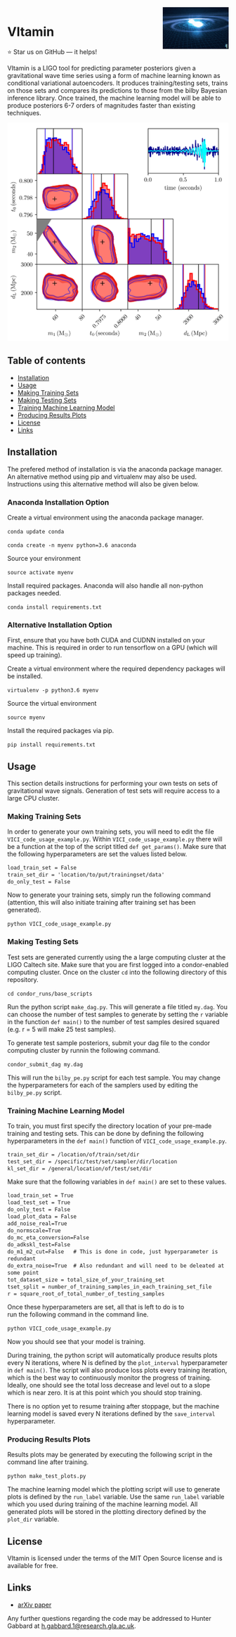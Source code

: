 <a href="https://arxiv.org/abs/1909.06296">
    <img src="BNS_merger.gif" alt="VItamin_logo" title="VItamin" align="right" height="95" width="150" />
</a>

# VItamin
:star: Star us on GitHub — it helps!

VItamin is a LIGO tool for predicting parameter 
posteriors given a gravitational wave time series 
using a form of machine learning known as conditional 
variational autoencoders. 
It produces training/testing sets, trains on those 
sets and compares its predictions to those 
from the bilby Bayesian inference library. Once trained, 
the machine learning model will be able to produce 
posteriors 6-7 orders of magnitudes faster than existing 
techniques.

<a href="https://arxiv.org/abs/1909.06296">
    <img src="corner_testcase0.png" alt="money_plot" title="main_result" height=""/>
</a>

## Table of contents
- [Installation](#installation)
- [Usage](#usage)
- [Making Training Sets](#making-training-sets)
- [Making Testing Sets](#making-testing-sets)
- [Training Machine Learning Model](#training-machine-learning-model)
- [Producing Results Plots](#producing-results-plots)
- [License](#license)
- [Links](#links)

## Installation

The prefered method of installation is via the 
anaconda package manager. An alternative method 
using pip and virtualenv may also be used. Instructions 
using this alternative method will also be given 
below. 

### Anaconda Installation Option

Create a virtual environment using 
the anaconda package manager. 

`conda update conda`

`conda create -n myenv python=3.6 anaconda`

Source your environment

`source activate myenv`

Install required packages. Anaconda will also 
handle all non-python packages needed.

`conda install requirements.txt`

### Alternative Installation Option

First, ensure that you have both CUDA and CUDNN 
installed on your machine. This is required 
in order to run tensorflow on a GPU (which 
will speed up training).

Create a virtual 
environment where the required dependency packages 
will be installed.

`virtualenv -p python3.6 myenv`

Source the virtual environment

`source myenv`

Install the required packages via pip.

`pip install requirements.txt`

## Usage

This section details instructions for performing your 
own tests on sets of gravitational wave signals. Generation of 
test sets will require access to a large CPU cluster.

### Making Training Sets

In order to generate your own training sets, you will need 
to edit the file `VICI_code_usage_example.py`. Within 
`VICI_code_usage_example.py` there will be a function 
at the top of the script titled `def get_params()`. Make 
sure that the following hyperparameters are set the values 
listed below.

```
load_train_set = False
train_set_dir = 'location/to/put/trainingset/data'
do_only_test = False
```

Now to generate your training sets, simply run 
the following command (attention, this will also 
initiate training after training set has been 
generated).

`python VICI_code_usage_example.py`

### Making Testing Sets

Test sets are generated currently using the 
a large computing cluster at the LIGO Caltech site. 
Make sure that you are first logged into a condor-enabled 
computing cluster. Once on the cluster `cd` into the following 
directory of this repository.

`cd condor_runs/base_scripts`

Run the python script `make_dag.py`. This will generate a file 
titled `my.dag`. You can choose the number of test samples 
to generate by setting the `r` variable in the function 
`def main()` to the number of test samples desired squared 
(e.g. r = 5 will make 25 test samples).

To generate test sample posteriors, submit your dag file 
to the condor computing cluster by runnin the following command.

`condor_submit_dag my.dag`

This will run the `bilby_pe.py` script for each test sample. 
You may change the hyperparameters for each of the samplers 
used by editing the `bilby_pe.py` script.

### Training Machine Learning Model

To train, you must first specify the directory location of 
your pre-made training and testing sets. This can be done 
by defining the following hyperparameters in the `def main()` 
function of `VICI_code_usage_example.py`.

```
train_set_dir = /location/of/train/set/dir
test_set_dir = /specific/test/set/sampler/dir/location
kl_set_dir = /general/location/of/test/set/dir
```

Make sure that the following variables in `def main()` are set 
to these values.

```
load_train_set = True
load_test_set = True
do_only_test = False
load_plot_data = False
add_noise_real=True
do_normscale=True
do_mc_eta_conversion=False
do_adkskl_test=False
do_m1_m2_cut=False   # This is done in code, just hyperparameter is redundant
do_extra_noise=True  # Also redundant and will need to be deleated at some point
tot_dataset_size = total_size_of_your_training_set
tset_split = number_of_training_samples_in_each_training_set_file
r = square_root_of_total_number_of_testing_samples
```

Once these hyperparameters are set, all that is left to do is to  
run the following command in the command line.

`python VICI_code_usage_example.py`

Now you should see that your model is training.

During training, the python script will automatically produce results plots
every N iterations, where N is defined by the `plot_interval` hyperparameter 
in `def main()`. The script will also produce loss plots every training 
iteration, which is the best way to continuously monitor the progress 
of training. Ideally, one should see the total loss decrease and level out 
to a slope which is near zero. It is at this point which you should stop 
training.

There is no option yet to resume training after stoppage, but the machine 
learning model is saved every N iterations defined by the `save_interval` 
hyperparameter.

### Producing Results Plots

Results plots may be generated by executing the following script in the 
command line after training.

`python make_test_plots.py`

The machine learning model which the plotting script will use to generate plots 
is defined by the `run_label` variable. Use the same `run_label` variable 
which you used during training of the machine learning model. All generated 
plots will be stored in the plotting directory defined by the `plot_dir` 
variable. 

## License

VItamin is licensed under the terms of the MIT Open Source
license and is available for free.

## Links
* [arXiv paper](https://arxiv.org/abs/1909.06296)

Any further questions regarding the code may be addressed to 
Hunter Gabbard at [h.gabbard.1@research.gla.ac.uk][email].

[email]: mailto:h.gabbard.1@research.gla.ac.uk

